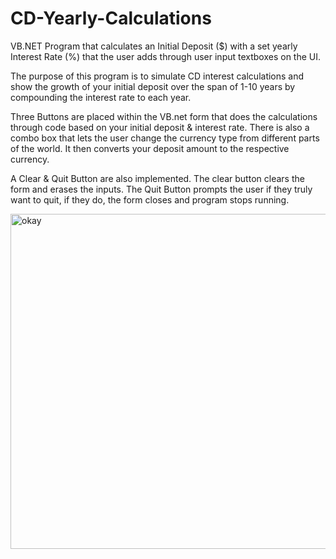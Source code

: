# CD-Yearly-Calculations

VB.NET Program that calculates an Initial Deposit ($) with a set yearly Interest Rate (%) that the user adds through user input textboxes on the UI.

The purpose of this program is to simulate CD interest calculations and show the growth of your initial deposit over the span of 1-10 years by compounding the interest rate to each year.

Three Buttons are placed within the VB.net form that does the calculations through code based on your initial deposit & interest rate.
There is also a combo box that lets the user change the currency type from different parts of the world. It then converts your deposit amount to the respective currency.

A Clear & Quit Button are also implemented. The clear button clears the form and erases the inputs. The Quit Button prompts the user if they truly want to quit, if they do, the form closes and program stops running.


<img width="536" alt="okay" src="https://user-images.githubusercontent.com/46412260/71874121-12dcd200-30ef-11ea-980a-8752ca87f00a.png">
